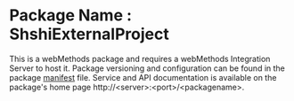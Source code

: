 # Package Name : ShshiExternalProject
This is a webMethods package and requires a webMethods Integration Server to host it. Package versioning and configuration can be found in the package [manifest](./ShshiExternalProject/manifest.v3) file. Service and API documentation is available on the package's home page http://&lt;server&gt;:&lt;port&gt;/&lt;packagename>.